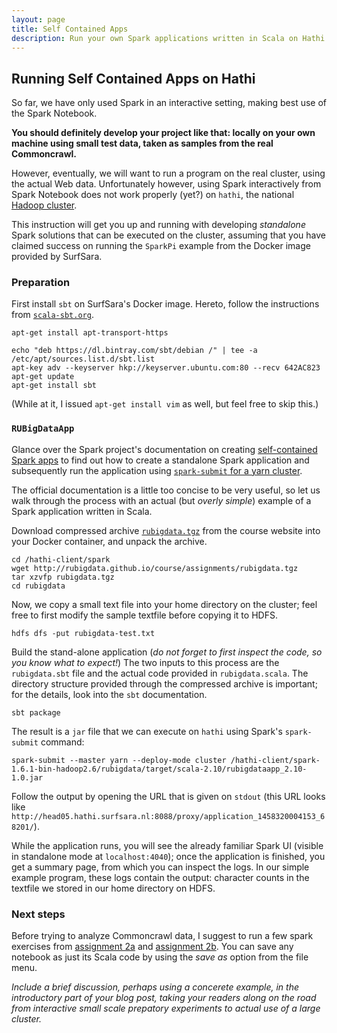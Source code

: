 ```yaml
---
layout: page
title: Self Contained Apps 
description: Run your own Spark applications written in Scala on Hathi 
---
```


## Running Self Contained Apps on Hathi

So far, we have only used Spark in an interactive setting, making best use of the Spark Notebook.

**You should definitely develop your project like that:
locally on your own machine using small test data, taken as samples from the real Commoncrawl.**

However, eventually, we will want to run a program on the real cluster, using the actual Web data.
Unfortunately however, using Spark interactively from Spark Notebook does not
work properly (yet?) on `hathi`, the national [Hadoop cluster](https://userinfo.surfsara.nl/systems/hadoop/description).

This instruction will get you up and running with developing _standalone_ Spark solutions that can be
executed on the cluster, assuming that you have claimed success on running the `SparkPi` example from
the Docker image provided by SurfSara.

### Preparation

First install `sbt` on SurfSara's Docker image.
Hereto, follow the instructions from [`scala-sbt.org`](http://www.scala-sbt.org/0.13/docs/Installing-sbt-on-Linux.html).

```
apt-get install apt-transport-https

echo "deb https://dl.bintray.com/sbt/debian /" | tee -a /etc/apt/sources.list.d/sbt.list
apt-key adv --keyserver hkp://keyserver.ubuntu.com:80 --recv 642AC823
apt-get update
apt-get install sbt
```

(While at it, I issued `apt-get install vim` as well, but feel free to skip this.)

### `RUBigDataApp`

Glance over the Spark project's documentation on creating 
[self-contained Spark apps](http://spark.apache.org/docs/1.6.1/quick-start.html#self-contained-applications)
to find out how to create a standalone Spark application and subsequently run the application using 
[`spark-submit` for a yarn cluster](http://spark.apache.org/docs/1.6.1/running-on-yarn.html#launching-spark-on-yarn).

The official documentation is a little too concise to be very useful, so let us walk through the process with an actual (but _overly simple_) 
example of a Spark application written in Scala.

Download compressed archive [`rubigdata.tgz`](rubigdata.tgz) from the course website into your Docker container, and unpack the archive.

```
cd /hathi-client/spark
wget http://rubigdata.github.io/course/assignments/rubigdata.tgz
tar xzvfp rubigdata.tgz
cd rubigdata
```

Now, we copy a small text file into your home directory on the cluster; feel free to first modify the sample textfile before copying it to HDFS.

```
hdfs dfs -put rubigdata-test.txt
```

Build the stand-alone application (_do not forget to first inspect the code, so you know what to expect!_)
The two inputs to this process are the `rubigdata.sbt` file and the actual code provided in `rubigdata.scala`.
The directory structure provided through the compressed archive is important; 
for the details, look into the `sbt` documentation.

```
sbt package
```

The result is a `jar` file that we can execute on `hathi` using Spark's `spark-submit` command:

```
spark-submit --master yarn --deploy-mode cluster /hathi-client/spark-1.6.1-bin-hadoop2.6/rubigdata/target/scala-2.10/rubigdataapp_2.10-1.0.jar
```

Follow the output by opening the URL that is given on `stdout` 
(this URL looks like `http://head05.hathi.surfsara.nl:8088/proxy/application_1458320004153_68201/`).

While the application runs, you will see the already familiar Spark UI (visible in standalone mode at `localhost:4040`); 
once the application is finished, you get a summary page, from which you can inspect the logs.
In our simple example program, these logs contain the output: character counts in the textfile we stored in our home directory on HDFS.

### Next steps

Before trying to analyze Commoncrawl data, I suggest to run a few spark exercises from [assignment 2a](A2a-spark-101.md) 
and [assignment 2b](A2b-execution-model.md). You can save any notebook as just its Scala code by using the _save as_ option
from the file menu.

_Include a brief discussion, perhaps using a concerete example, in the introductory part of your blog post, 
taking your readers along on the road from interactive small scale prepatory experiments to actual use of a large cluster._
